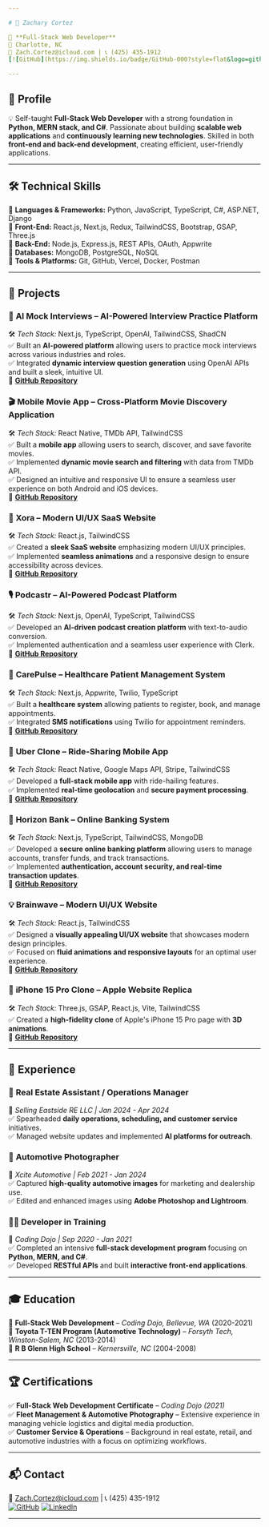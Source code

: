 ```yaml
---

# 🚀 Zachary Cortez

🎯 **Full-Stack Web Developer**  
📍 Charlotte, NC  
📧 Zach.Cortez@icloud.com | 📞 (425) 435-1912  
[![GitHub](https://img.shields.io/badge/GitHub-000?style=flat&logo=github)](https://github.com/ZachCortez) [![LinkedIn](https://img.shields.io/badge/LinkedIn-0077B5?style=flat&logo=linkedin)](https://www.linkedin.com/in/zach-cortez/)

---
```


## 🎯 **Profile**  
💡 Self-taught **Full-Stack Web Developer** with a strong foundation in **Python, MERN stack, and C#**. Passionate about building **scalable web applications** and **continuously learning new technologies**. Skilled in both **front-end and back-end development**, creating efficient, user-friendly applications.

---

## 🛠 **Technical Skills**  
🔹 **Languages & Frameworks:** Python, JavaScript, TypeScript, C#, ASP.NET, Django  
🔹 **Front-End:** React.js, Next.js, Redux, TailwindCSS, Bootstrap, GSAP, Three.js  
🔹 **Back-End:** Node.js, Express.js, REST APIs, OAuth, Appwrite  
🔹 **Databases:** MongoDB, PostgreSQL, NoSQL  
🔹 **Tools & Platforms:** Git, GitHub, Vercel, Docker, Postman  

---

## 🚀 **Projects**

### 🤖 **AI Mock Interviews** – AI-Powered Interview Practice Platform  
🛠 *Tech Stack:* Next.js, TypeScript, OpenAI, TailwindCSS, ShadCN  
✅ Built an **AI-powered platform** allowing users to practice mock interviews across various industries and roles.  
✅ Integrated **dynamic interview question generation** using OpenAI APIs and built a sleek, intuitive UI.  
🔗 [**GitHub Repository**](https://github.com/ZachCortez/ai_mock_interviews)

### 🎬 **Mobile Movie App** – Cross-Platform Movie Discovery Application  
🛠 *Tech Stack:* React Native, TMDb API, TailwindCSS  
✅ Built a **mobile app** allowing users to search, discover, and save favorite movies.  
✅ Implemented **dynamic movie search and filtering** with data from TMDb API.  
✅ Designed an intuitive and responsive UI to ensure a seamless user experience on both Android and iOS devices.  
🔗 [**GitHub Repository**](https://github.com/ZachCortez/mobile_movie_app)

### 🧩 **Xora** – Modern UI/UX SaaS Website  
🛠 *Tech Stack:* React.js, TailwindCSS  
✅ Created a **sleek SaaS website** emphasizing modern UI/UX principles.  
✅ Implemented **seamless animations** and a responsive design to ensure accessibility across devices.  
🔗 [**GitHub Repository**](https://github.com/ZachCortez/Xora)

### 🎙 **Podcastr** – AI-Powered Podcast Platform  
🛠 *Tech Stack:* Next.js, OpenAI, TypeScript, TailwindCSS  
✅ Developed an **AI-driven podcast creation platform** with text-to-audio conversion.  
✅ Implemented authentication and a seamless user experience with Clerk.  
🔗 [**GitHub Repository**](https://github.com/ZachCortez/Podcastr)

### 🏥 **CarePulse** – Healthcare Patient Management System  
🛠 *Tech Stack:* Next.js, Appwrite, Twilio, TypeScript  
✅ Built a **healthcare system** allowing patients to register, book, and manage appointments.  
✅ Integrated **SMS notifications** using Twilio for appointment reminders.  
🔗 [**GitHub Repository**](https://github.com/ZachCortez/CarePulse)

### 🚕 **Uber Clone** – Ride-Sharing Mobile App  
🛠 *Tech Stack:* React Native, Google Maps API, Stripe, TailwindCSS  
✅ Developed a **full-stack mobile app** with ride-hailing features.  
✅ Implemented **real-time geolocation** and **secure payment processing**.  
🔗 [**GitHub Repository**](https://github.com/ZachCortez/Uber_Clone)

### 🏦 **Horizon Bank** – Online Banking System  
🛠 *Tech Stack:* Next.js, TypeScript, TailwindCSS, MongoDB  
✅ Developed a **secure online banking platform** allowing users to manage accounts, transfer funds, and track transactions.  
✅ Implemented **authentication, account security, and real-time transaction updates**.  
🔗 [**GitHub Repository**](https://github.com/ZachCortez/Horizon_Bank)

### 💡 **Brainwave** – Modern UI/UX Website  
🛠 *Tech Stack:* React.js, TailwindCSS  
✅ Designed a **visually appealing UI/UX website** that showcases modern design principles.  
✅ Focused on **fluid animations and responsive layouts** for an optimal user experience.  
🔗 [**GitHub Repository**](https://github.com/ZachCortez/Brainwave)

### 📱 **iPhone 15 Pro Clone** – Apple Website Replica  
🛠 *Tech Stack:* Three.js, GSAP, React.js, Vite, TailwindCSS  
✅ Created a **high-fidelity clone** of Apple's iPhone 15 Pro page with **3D animations**.  
🔗 [**GitHub Repository**](https://github.com/ZachCortez/iPhone_15_Pro_Clone)

---

## 💼 **Experience**
### 🏡 **Real Estate Assistant / Operations Manager**  
📍 *Selling Eastside RE LLC | Jan 2024 - Apr 2024*  
✅ Spearheaded **daily operations, scheduling, and customer service** initiatives.  
✅ Managed website updates and implemented **AI platforms for outreach**.  

### 📸 **Automotive Photographer**  
📍 *Xcite Automotive | Feb 2021 - Jan 2024*  
✅ Captured **high-quality automotive images** for marketing and dealership use.  
✅ Edited and enhanced images using **Adobe Photoshop and Lightroom**.  

### 👨‍💻 **Developer in Training**  
📍 *Coding Dojo | Sep 2020 - Jan 2021*  
✅ Completed an intensive **full-stack development program** focusing on **Python, MERN, and C#**.  
✅ Developed **RESTful APIs** and built **interactive front-end applications**.  

---

## 🎓 **Education**  
📌 **Full-Stack Web Development** – *Coding Dojo, Bellevue, WA* (2020-2021)  
📌 **Toyota T-TEN Program (Automotive Technology)** – *Forsyth Tech, Winston-Salem, NC* (2013-2014)  
📌 **R B Glenn High School** – *Kernersville, NC* (2004-2008)  

---

## 🏆 **Certifications**  
✅ **Full-Stack Web Development Certificate** – *Coding Dojo (2021)*  
✅ **Fleet Management & Automotive Photography** – Extensive experience in managing vehicle logistics and digital media production.  
✅ **Customer Service & Operations** – Background in real estate, retail, and automotive industries with a focus on optimizing workflows.  

---

## 📬 **Contact**  
📧 Zach.Cortez@icloud.com | 📞 (425) 435-1912  
[![GitHub](https://img.shields.io/badge/GitHub-000?style=flat&logo=github)](https://github.com/ZachCortez) [![LinkedIn](https://img.shields.io/badge/LinkedIn-0077B5?style=flat&logo=linkedin)](https://www.linkedin.com/in/zach-cortez/)

---
